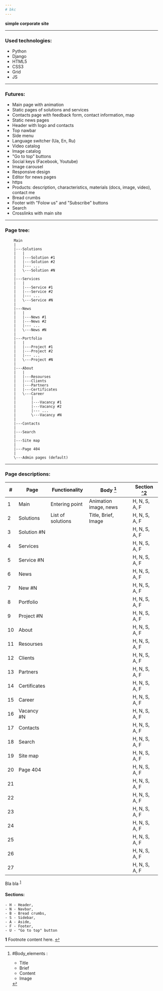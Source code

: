 ```yaml
---
# bkc
---
```


__simple corporate site__

---
### Used technologies:
- Python
- Django
- HTML5
- CSS3
- Grid
- JS

---
### Futures:
- Main page with animation
- Static pages of solutions and services
- Contacts page with feedback form, contact information, map
- Static news pages
- Header with logo and contacts
- Top nawbar
- Side menu
- Language switcher (Ua, En, Ru)
- Video catalog
- Image catalog
- "Go to top" buttons
- Social keys (Facebook, Youtube)
- Image carousel
- Responsive design
- Editor for news pages
- https
- Products: description, characteristics, materials (docs, image, video), contact me
- Bread crumbs
- Footer with "Folow us" and "Subscribe" buttons
- Search
- Crosslinks with main site

---
### Page tree:
		Main
		|
		|---Solutions
		|	|
		|	|---Solution #1
		|	|---Solution #2
		|	|--- ...
		|	\---Solution #N
		|
		|---Services
		|	|
		|	|---Service #1
		|	|---Service #2
		|	|--- ...
		|	\---Service #N
		|
		|---News
		|	|
		|	|---News #1
		|	|---News #2
		|	|--- ...
		|	\---News #N
		|
		|---Portfolio
		|	|
		|	|---Project #1
		|	|---Project #2
		|	|--- ...
		|	\---Project #N
		|
		|---About
		|	|
		|	|---Resourses
		|	|---Clients
		|	|---Partners
		|	|---Certificates
		|	\---Career
		|		|
		|		|---Vacancy #1
		|		|---Vacancy #2
		|		|--- ...
		|		\---Vacancy #N
		|
		|---Contacts
		|
		|---Search	
		|
		|---Site map
		|
		|---Page 404
		|
		\---Admin pages (default)

---
### Page descriptions:

| # | Page | Functionality | Body [^1] | Section [^2](#Sections\:) |
| --- | --- | --- | --- | --- |
| 1 | Main | Entering point | Animation image, news | H, N, S, A, F |
| 2 | Solutions | List of solutions | Title, Brief, Image | H, N, S, A, F |
| 3 | Solution #N |  |  | H, N, S, A, F |
| 4 | Services |  |  | H, N, S, A, F |
| 5 | Service #N |  |  | H, N, S, A, F |
| 6 | News |  |  | H, N, S, A, F |
| 7 | New #N |  |  | H, N, S, A, F |
| 8 | Portfolio |  |  | H, N, S, A, F |
| 9 | Project #N |  |  | H, N, S, A, F |
| 10 | About |  |  | H, N, S, A, F |
| 11 | Resourses |  |  | H, N, S, A, F |
| 12 | Clients |  |  | H, N, S, A, F |
| 13 | Partners |  |  | H, N, S, A, F |
| 14 | Certificates |  |  | H, N, S, A, F |
| 15 | Career |  |  | H, N, S, A, F |
| 16 | Vacancy #N |  |  | H, N, S, A, F |
| 17 | Contacts |  |  | H, N, S, A, F |
| 18 | Search |  |  | H, N, S, A, F |
| 19 | Site map |  |  | H, N, S, A, F |
| 20 | Page 404 |  |  | H, N, S, A, F |
| 21 |  |  |  | H, N, S, A, F |
| 22 |  |  |  | H, N, S, A, F |
| 23 |  |  |  | H, N, S, A, F |
| 24 |  |  |  | H, N, S, A, F |
| 25 |  |  |  | H, N, S, A, F |
| 26 |  |  |  | H, N, S, A, F |
| 27 |  |  |  | H, N, S, A, F |

Bla bla <sup id="a1">[1](#f1)</sup>

[^1]: #Body_elements :
	- Title
	- Brief
	- Content
	- Image

#### Sections:
	- H - Header,
	- N - Navbar,
	- B - Bread crumbs,
	- S - Sidebar,
	- A - Aside,
	- F - Footer,
	- U - "Go to top" button


<b id="f1">1</b> Footnote content here. [↩](#a1)


